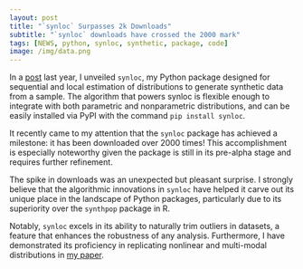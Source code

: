 ```yaml
---
layout: post
title: "`synloc` Surpasses 2k Downloads"
subtitle: "`synloc` downloads have crossed the 2000 mark"
tags: [NEWS, python, synloc, synthetic, package, code]
image: /img/data.png
---
```


In a [post](https://alfurka.github.io/2022-10-04-generate-synthetic-data-with-nearest-neighbor-algorithm/) last year, I unveiled `synloc`, my Python package designed for sequential and local estimation of distributions to generate synthetic data from a sample. The algorithm that powers synloc is flexible enough to integrate with both parametric and nonparametric distributions, and can be easily installed via PyPI with the command `pip install synloc`.

It recently came to my attention that the `synloc` package has achieved a milestone: it has been downloaded over 2000 times! This accomplishment is especially noteworthy given the package is still in its pre-alpha stage and requires further refinement. 

The spike in downloads was an unexpected but pleasant surprise. I strongly believe that the algorithmic innovations in `synloc` have helped it carve out its unique place in the landscape of Python packages, particularly due to its superiority over the `synthpop` package in R. 

Notably, `synloc` excels in its ability to naturally trim outliers in datasets, a feature that enhances the robustness of any analysis. Furthermore, I have demonstrated its proficiency in replicating nonlinear and multi-modal distributions in [my paper](https://arxiv.org/abs/2210.00884).
